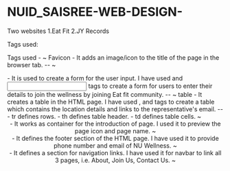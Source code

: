 # NUID_SAISREE-WEB-DESIGN-

Two websites 
1.Eat Fit
2.JY Records


Tags used:

Tags used - 
~ Favicon - It adds an image/icon to the title of the page in the browser tab. --
~ <form> - It is used to create a form for the user input. I have used <label> and <input> tags to create a form for users to enter their details to join the wellness by joining Eat fit community. --
~ table - It creates a table in the HTML page. I have used <tr>, <th> and <td> tags to create a table which contains the location details and links to the representative's email. --
	- tr defines rows.
	- th defines table header.
	- td defines table cells.
~ <header> - It works as container for the introduction of page. I used it to preview the page icon and page name. 
~ <footer> - It defines the footer section of the HTML page. I have used it to provide phone number and email of NU Wellness.
~ <nav> - It defines a section for navigation links. I have used it for navbar to link all 3 pages, i.e. About, Join Us, Contact Us.
~ <style> - It is used to define the required css of the elements in the HTML page.
~ <img> - It is used to link an image to the HTML page. I have used .gif and .jpg for images and background-image.
~ <a> - Hyperlink - Used to define a hyperlink. the 'href' attribute in <a> is used to indicate the link's destination. I have used it,
	- in the navbar to link all 3 pages.
	- in table to link to the representative's email from the default mail app.
~ <button> - It defines a button. I have used it in main page at the bottom to link the button to the JOIN US HTML page.
~ <br> - It is used to break the line and move to the next line.
